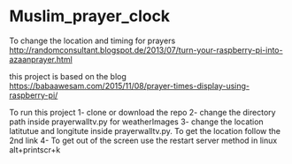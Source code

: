 # Muslim_prayer_clock

To change the location and timing for prayers 
http://randomconsultant.blogspot.de/2013/07/turn-your-raspberry-pi-into-azaanprayer.html

this project is based on the blog
https://babaawesam.com/2015/11/08/prayer-times-display-using-raspberry-pi/

To run this project
1- clone or download the repo
2- change the directory path inside prayerwalltv.py for weatherImages
3- change the location latitutue and longitute inside prayerwalltv.py. To get the location follow the 2nd link
4- To get out of the screen use the restart server method in linux alt+printscr+k


